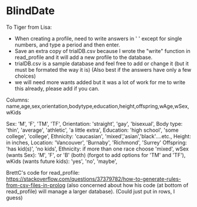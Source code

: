# BlindDate

To Tiger from Lisa:

- When creating a profile, need to write answers in ' ' except for single numbers, and type a period and then enter.
- Save an extra copy of trialDB.csv because I wrote the "write" function in read_profile and it will add a new profile to the database.
- trialDB.csv is a sample database and feel free to add or change it (but it must be formated the way it is) (Also best if the answers have only a few choices)
- we will need more wants added but it was a lot of work for me to write this already, please add if you can.

Columns: name,age,sex,orientation,bodytype,education,height,offspring,wAge,wSex,wKids

Sex: 'M', 'F', 'TM', 'TF',
Orientation: 'straight', 'gay', 'bisexual',
Body type: 'thin', 'average', 'athletic', 'a little extra',
Education: 'high school', 'some college', 'college',
Ethnicity: 'caucasian', 'mixed','asian','black'....etc.,
Height: in inches,
Location: 'Vancouver', 'Burnaby', 'Richmond', 'Surrey'
Offspring: 'has kid(s)', 'no kids',
Ethnicity: if more than one race choose 'mixed',
wSex (wants Sex): 'M', 'F', or 'B' (both) (forgot to add options for 'TM' and 'TF'),
wKids (wants future kids): 'yes', 'no', 'maybe',

BrettC's code for read_profile:
https://stackoverflow.com/questions/37379782/how-to-generate-rules-from-csv-files-in-prolog
(also concerned about how his code (at bottom of read_profile) will manage a larger database).
(Could just put in rows, I guess)
